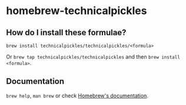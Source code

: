 # homebrew-technicalpickles

## How do I install these formulae?

`brew install technicalpickles/technicalpickles/<formula>`

Or `brew tap technicalpickles/technicalpickles` and then `brew install <formula>`.

## Documentation

`brew help`, `man brew` or check [Homebrew's documentation](https://docs.brew.sh).
